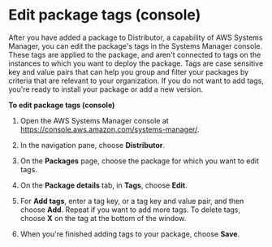 # Edit package tags \(console\)<a name="distributor-working-with-packages-tags"></a>

After you have added a package to Distributor, a capability of AWS Systems Manager, you can edit the package's tags in the Systems Manager console\. These tags are applied to the package, and aren't connected to tags on the instances to which you want to deploy the package\. Tags are case sensitive key and value pairs that can help you group and filter your packages by criteria that are relevant to your organization\. If you do not want to add tags, you're ready to install your package or add a new version\.

**To edit package tags \(console\)**

1. Open the AWS Systems Manager console at [https://console\.aws\.amazon\.com/systems\-manager/](https://console.aws.amazon.com/systems-manager/)\.

1. In the navigation pane, choose **Distributor**\.

1. On the **Packages** page, choose the package for which you want to edit tags\.

1. On the **Package details** tab, in **Tags**, choose **Edit**\.

1. For **Add tags**, enter a tag key, or a tag key and value pair, and then choose **Add**\. Repeat if you want to add more tags\. To delete tags, choose **X** on the tag at the bottom of the window\.

1. When you're finished adding tags to your package, choose **Save**\.